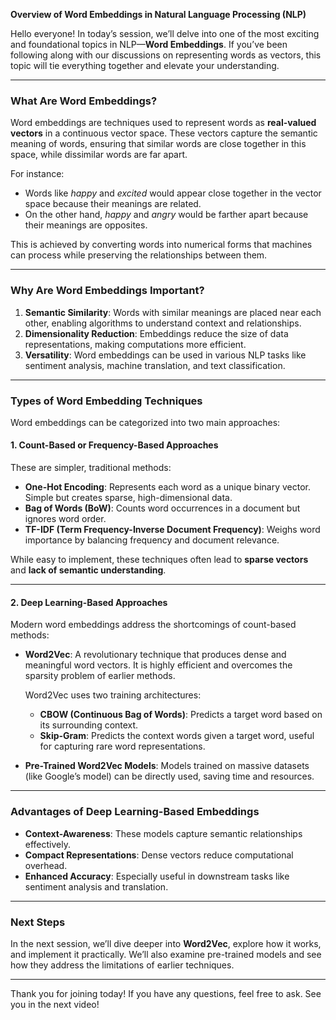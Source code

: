 **Overview of Word Embeddings in Natural Language Processing (NLP)**

Hello everyone! In today’s session, we’ll delve into one of the most exciting and foundational topics in NLP—**Word Embeddings**. If you’ve been following along with our discussions on representing words as vectors, this topic will tie everything together and elevate your understanding.

---

### **What Are Word Embeddings?**

Word embeddings are techniques used to represent words as **real-valued vectors** in a continuous vector space. These vectors capture the semantic meaning of words, ensuring that similar words are close together in this space, while dissimilar words are far apart.  

For instance:

- Words like *happy* and *excited* would appear close together in the vector space because their meanings are related.
- On the other hand, *happy* and *angry* would be farther apart because their meanings are opposites.

This is achieved by converting words into numerical forms that machines can process while preserving the relationships between them.

---

### **Why Are Word Embeddings Important?**

1. **Semantic Similarity**: Words with similar meanings are placed near each other, enabling algorithms to understand context and relationships.
2. **Dimensionality Reduction**: Embeddings reduce the size of data representations, making computations more efficient.
3. **Versatility**: Word embeddings can be used in various NLP tasks like sentiment analysis, machine translation, and text classification.

---

### **Types of Word Embedding Techniques**

Word embeddings can be categorized into two main approaches:

#### **1. Count-Based or Frequency-Based Approaches**

These are simpler, traditional methods:

- **One-Hot Encoding**: Represents each word as a unique binary vector. Simple but creates sparse, high-dimensional data.
- **Bag of Words (BoW)**: Counts word occurrences in a document but ignores word order.
- **TF-IDF (Term Frequency-Inverse Document Frequency)**: Weighs word importance by balancing frequency and document relevance.

While easy to implement, these techniques often lead to **sparse vectors** and **lack of semantic understanding**.

---

#### **2. Deep Learning-Based Approaches**

Modern word embeddings address the shortcomings of count-based methods:

- **Word2Vec**: A revolutionary technique that produces dense and meaningful word vectors. It is highly efficient and overcomes the sparsity problem of earlier methods.

   Word2Vec uses two training architectures:
  - **CBOW (Continuous Bag of Words)**: Predicts a target word based on its surrounding context.
  - **Skip-Gram**: Predicts the context words given a target word, useful for capturing rare word representations.

- **Pre-Trained Word2Vec Models**: Models trained on massive datasets (like Google’s model) can be directly used, saving time and resources.

---

### **Advantages of Deep Learning-Based Embeddings**

- **Context-Awareness**: These models capture semantic relationships effectively.
- **Compact Representations**: Dense vectors reduce computational overhead.
- **Enhanced Accuracy**: Especially useful in downstream tasks like sentiment analysis and translation.

---

### **Next Steps**

In the next session, we’ll dive deeper into **Word2Vec**, explore how it works, and implement it practically. We’ll also examine pre-trained models and see how they address the limitations of earlier techniques.

---

Thank you for joining today! If you have any questions, feel free to ask. See you in the next video!
